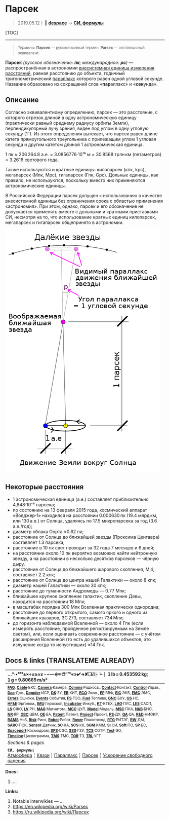 # Парсек
> 2019.05.12 ┊ **🚀 [despace](index.md)** → **[СИ, формулы](si.md)**

[TOC]

---

> <small>*Термины:* **Парсек** — русскоязычный термин. **Parsec** — англоязычный эквивалент.</small>

**Парсе́к** *(русское обозначение: **пк**; международное: **pc**)* — распространённая в астрономии [внесистемная единица измерения расстояний](si.md), равная расстоянию до объекта, годичный тригонометрический [параллакс](parallax.md) которого равен одной угловой секунде. Название образовано из сокращений слов «**пар**аллакс» и «**сек**унда».



## Описание

Согласно эквивалентному определению, парсек — это расстояние, с которого отрезок длиной в одну астрономическую единицу (практически равный среднему радиусу орбиты Земли), перпендикулярный лучу зрения, виден под углом в одну угловую секунду (1″). Из этого определения вытекает, что парсек равен длине катета прямоугольного треугольника с прилежащим углом 1 угловая секунда и другим катетом длиной 1 астрономическая единица.

1 пк ≈ 206 264.8 а.е. = 3.0856776·10¹⁶ м = 30.8568 трлн км (петаметров) = 3.2616 светового года.

Также используются и кратные единицы: килопарсек (кпк, kpc), мегапарсек (Мпк, Mpc), гигапарсек (Гпк, Gpc). Дольные единицы, как правило, не используются, поскольку вместо них применяются астрономические единицы.

В Российской Федерации парсек допущен к использованию в качестве внесистемной единицы без ограничения срока с областью применения «астрономия». При этом, однако, парсек и его обозначение не допускается применять вместе с дольными и кратными приставками СИ, несмотря на то, что использование кратных единиц килопарсек, мегапарсек и гигапарсек общепринято в астрономии.

![](f/si/parsec_1_2_rus.png)



## Некоторые расстояния
   - 1 астрономическая единица (а.е.) составляет приблизительно 4,848·10⁻⁶ парсека;
   - по состоянию на 13 февраля 2015 года, космический аппарат «Вояджер‑1» находился на расстоянии 0.000630 пк (19.4 млрд км, или 130 а.е.) от Солнца, удаляясь по 17.5 микропарсека за год (3.6 а.е./год);
   - диаметр облака Оорта ≈0.62 пк;
   - расстояние от Солнца до ближайшей звезды (Проксима Центавра) составляет 1.3 парсека;
   - расстояние в 10 пк свет проходит за 32 года 7 месяцев и 6 дней;
   - на расстоянии около 10 пк вероятно возможно найти нейтронную звезду, а на расстоянии в несколько десятков парсеков — чёрную дыру.
   - расстояние от Солнца до ближайшего шарового скопления, M 4, составляет 2.2 кпк;
   - расстояние от Солнца до центра нашей Галактики — около 8 кпк;
   - диаметр нашей Галактики — около 30 кпк;
   - расстояние до туманности Андромеды — 0.77 Мпк;
   - ближайшее крупное скопление галактик, скопление Девы, находится на расстоянии 18 Мпк;
   - в масштабах порядка 300 Мпк Вселенная практически однородна;
   - расстояние до первого открытого, самого яркого и одного из ближайших квазаров, 3C 273, составляет 734 Мпк;
   - до горизонта наблюдаемой Вселенной — около 4 Гпк (если измерять расстояние, пройденное регистрируемым на Земле светом), или, если оценивать современное расстояние — с учётом расширения Вселенной (то есть до удалившихся объектов, это излучение когда‑то испустивших) ≈14 Гпк.



<p style="page-break-after:always"> </p>

## Docs & links (TRANSLATEME ALREADY)
|…°·•¹²³±×÷≤≥≈≠ ‑ −— ⎆✉ ❐“”’«»✔→✘☐☑├┕┆ 1 lb = 0.453592 kg; 1 g = 9.80665 m/s²|
|:--|
|<small>**[FAQ](faq.md)**, **[Cable](cable.md)**·БКС, **[Camera](camera.md)**·Камера, **[Comms](comms.md)**·Радиосв., **[Contact](contact.md)**·Контакт, **[Control](control.md)**·Управ., **[Doc](doc.md)**·Док., **[Doppler](doppler.md)**·ИСР, **[DS](ds.md)**·ЗУ, **[EB](eb.md)**·ХИТ, **[ECO](ecology.md)**·Экол., **[EF](ef.md)**·ВВФ, **[ElC](elc.md)**·ЭКБ, **[EMC](emc.md)**·ЭМС, **[Errors](error.md)**·Ошибки, **[Events](event.md)**·События, **[FS](fs.md)**·ТЭО, **[Fuel](fuel.md)**·Топливо, **[GNC](gnc.md)**·БКУ, **[GS](scs.md)**·НС, **[HF&E](hfe.md)**·Эргоном., **[IMU](imu.md)**·Гироскоп, **[Incubator](incubator.md)**·Инкуб., **[KT](kt.md)**·КТЕХ, **[LAG](lag.md)**·ПУC, **[LES](les.md)**·САСП, **[LS](ls.md)**·СЖО, **[LV](lv.md)**·РН, **[MAG](mag.md)**·Магнитом., **[MCC](mcc.md)**·ЦУП, **[Model](model.md)**·Модель, **[MSC](sc.md)**·ПКА, **[N&B](nnb.md)**·БНО, **[NR](nr.md)**·ЯР, **[OBC](obc.md)**·ЦВМ, **[OE](oe.md)**·БА, **[Patent](патент.md)**·Патент, **[Project](project.md)**·Проект, **[PS](ps.md)**·ДУ, **[QA](quality.md)**·QA, **[R&D](rnd.md)**·НИОКР, **[RAMS](rams.md)**·НиБ, **[Risk](risk.md)**·Риск, **[Robot](robotics.md)**·Робот, **[Rover](rover.md)**·Планетоход, **[RTG](rtg.md)**·РИТЭГ, **[RW](rw.md)**·ДМ, **[SARC](sarc.md)**·ПСК, **[Sensor](sensor.md)**·Датчик, **[SC](sc.md)**·КА, **[SCS](scs.md)**·КК, **[SGM](sgm.md)**·КММ, **[SI](si.md)**·СИ, **[Soft](soft.md)**·ПО, **[SP](sp.md)**·БС, **[Spaceport](spaceport.md)**·Космодром, **[SPS](sps.md)**·СЭС, **[SSS](sss.md)**·ГЗУ, **[TCS](tcs.md)**·СОТР, **[Test](test.md)**·ЭО, **[Timeline](timeline.md)**·Циклограмма, **[TMS](tms.md)**·ТМС, **[TOR](tor.md)**·ТЗ, **[TRL](trl.md)**·УГТ</small>|
|*Sections & pages*|
|**`СИ, формулы:`**<br> [Атмосфера](atmosphere.md) ┊ [Квази](quasi.md) ┊ [Параллакс](parallax.md) ┊ [Парсек](parsec.md) ┊ [Ускорение свободного падения](g.md) |

**Docs:**

   1. …

**Links:**

   1. Notable interwikies — …
   1. <https://en.wikipedia.org/wiki/Parsec>
   1. <https://ru.wikipedia.org/wiki/Парсек>

